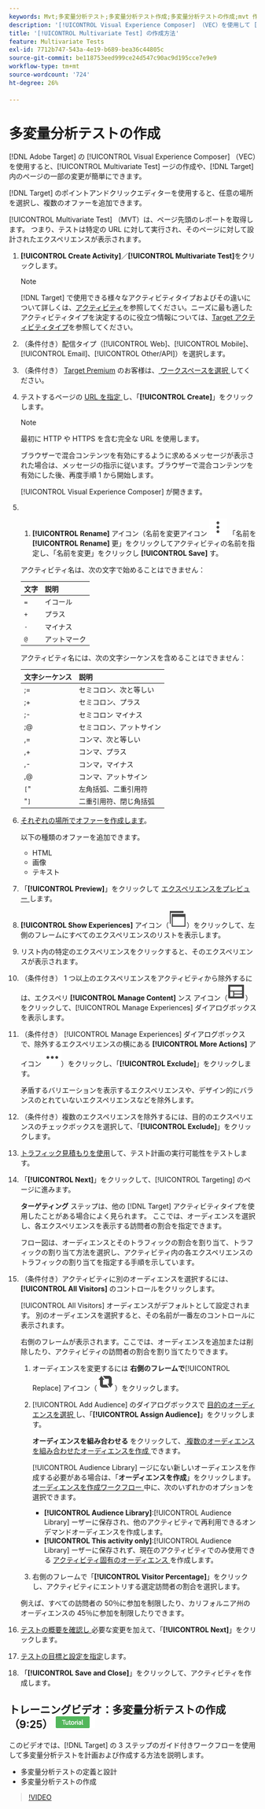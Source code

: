```yaml
---
keywords: Mvt;多変量分析テスト;多変量分析テスト作成;多変量分析テストの作成;mvt 作成;mvt 作成;mvt の方法;多変量分析テスト方法
description: '[!UICONTROL Visual Experience Composer] （VEC）を使用して [!UICONTROL Multivariate Test] （MVT）を作成  [!DNL Adobe Target]  る方法を説明します。'
title: '[!UICONTROL Multivariate Test] の作成方法'
feature: Multivariate Tests
exl-id: 7712b747-543a-4e19-b689-bea36c44805c
source-git-commit: be118753eed999ce24d547c90ac9d195cce7e9e9
workflow-type: tm+mt
source-wordcount: '724'
ht-degree: 26%

---
```


# 多変量分析テストの作成

[!DNL Adobe Target] の [!UICONTROL Visual Experience Composer] （VEC）を使用すると、[!UICONTROL Multivariate Test] ージの作成や、[!DNL Target] 内のページの一部の変更が簡単にできます。

[!DNL Target] のポイントアンドクリックエディターを使用すると、任意の場所を選択し、複数のオファーを追加できます。

[!UICONTROL Multivariate Test] （MVT）は、ページ先頭のレポートを取得します。 つまり、テストは特定の URL に対して実行され、そのページに対して設計されたエクスペリエンスが表示されます。

1. **[!UICONTROL Create Activity]**／**[!UICONTROL Multivariate Test]**&#x200B;をクリックします。

   >[!NOTE]
   >
   >[!DNL Target] で使用できる様々なアクティビティタイプおよびその違いについて詳しくは、[アクティビティ](/help/main/c-activities/activities.md#concept_D317A95A1AB54674BA7AB65C7985BA03)を参照してください。ニーズに最も適したアクティビティタイプを決定するのに役立つ情報については、[Target アクティビティタイプ](/help/main/c-activities/target-activities-guide.md)を参照してください。

1. （条件付き）配信タイプ（[!UICONTROL Web]、[!UICONTROL Mobile]、[!UICONTROL Email]、[!UICONTROL Other/API]）を選択します。

1. （条件付き） [Target Premium](/help/main/c-intro/intro.md#premium) のお客様は、[ ワークスペースを選択 ](/help/main/administrating-target/c-user-management/property-channel/property-channel.md) してください。

1. テストするページの [URL を指定 ](/help/main/c-activities/c-multivariate-testing/t-create-multivariate-test/url.md#concept_C12E4A85FF3B4E518E3110F6CF1AF9C0) し、「**[!UICONTROL Create]**」をクリックします。

   >[!NOTE]
   >
   >最初に HTTP や HTTPS を含む完全な URL を使用します。

   ブラウザーで混合コンテンツを有効にするように求めるメッセージが表示された場合は、メッセージの指示に従います。ブラウザーで混合コンテンツを有効にした後、再度手順 1 から開始します。

   [!UICONTROL Visual Experience Composer] が開きます。

1. &#x200B;
   1. **[!UICONTROL Rename]** アイコン（名前を変更アイコン ![ をクリックし ](/help/main/assets/icons/MoreSmallListVert.svg) 「名前を **[!UICONTROL Rename]** 更」をクリックしてアクティビティの名前を指定し、「名前を変更」をクリックし **[!UICONTROL Save]** す。

   アクティビティ名は、次の文字で始めることはできません：

   | 文字 | 説明 |
   |--- |--- |
   | `=` | イコール |
   | `+` | プラス |
   | `-` | マイナス |
   | `@` | アットマーク |

   アクティビティ名には、次の文字シーケンスを含めることはできません：

   | 文字シーケンス | 説明 |
   |--- |--- |
   | ;= | セミコロン、次と等しい |
   | ;+ | セミコロン、プラス |
   | ;- | セミコロン マイナス |
   | ;@ | セミコロン、アットサイン |
   | ,= | コンマ、次と等しい |
   | ,+ | コンマ、プラス |
   | ,- | コンマ，マイナス |
   | ,@ | コンマ、アットサイン |
   | `[`&quot; | 左角括弧、二重引用符 |
   | &quot;`]` | 二重引用符、閉じ角括弧 |

1. [それぞれの場所でオファーを作成します](/help/main/c-activities/c-multivariate-testing/t-create-multivariate-test/add-offers.md#concept_DCE6B45C30F7419B8EC17AFDEE8D8AA6)。

   以下の種類のオファーを追加できます。

   * HTML
   * 画像
   * テキスト

1. 「**[!UICONTROL Preview]**」をクリックして [ エクスペリエンスをプレビュー ](/help/main/c-activities/c-multivariate-testing/t-create-multivariate-test/preview-experiences.md) します。

1. **[!UICONTROL Show Experiences]** アイコン（![ エクスペリエンスを表示アイコン ](/help/main/assets/icons/WebPages.svg)）をクリックして、左側のフレームにすべてのエクスペリエンスのリストを表示します。

1. リスト内の特定のエクスペリエンスをクリックすると、そのエクスペリエンスが表示されます。

1. （条件付き） 1 つ以上のエクスペリエンスをアクティビティから除外するには、エクスペリ **[!UICONTROL Manage Content]** ンス アイコン（![ エクスペリエンスを管理アイコン ](/help/main/assets/icons/Experience.svg)）をクリックして、[!UICONTROL Manage Experiences] ダイアログボックスを表示します。

1. （条件付き） [!UICONTROL Manage Experiences] ダイアログボックスで、除外するエクスペリエンスの横にある **[!UICONTROL More Actions]** アイコン ![ その他のアクションアイコン ](/help/main/assets/icons/MoreSmallList.svg)）をクリックし、「**[!UICONTROL Exclude]**」をクリックします。

   矛盾するバリエーションを表示するエクスペリエンスや、デザイン的にバランスのとれていないエクスペリエンスなどを除外します。

1. （条件付き）複数のエクスペリエンスを除外するには、目的のエクスペリエンスのチェックボックスを選択して、「**[!UICONTROL Exclude]**」をクリックします。

1. [トラフィック見積もりを使用](/help/main/c-activities/c-multivariate-testing/t-create-multivariate-test/traffic-estimator.md#task_71AA6922AFD447EA8C5E610A78ABA714)して、テスト計画の実行可能性をテストします。

1. 「**[!UICONTROL Next]**」をクリックして、[!UICONTROL Targeting] のページに進みます。

   **ターゲティング** ステップは、他の [!DNL Target] アクティビティタイプを使用したことがある場合によく見られます。 ここでは、オーディエンスを選択し、各エクスペリエンスを表示する訪問者の割合を指定できます。

   フロー図は、オーディエンスとそのトラフィックの割合を割り当て、トラフィックの割り当て方法を選択し、アクティビティ内の各エクスペリエンスのトラフィックの割り当てを指定する手順を示しています。

1. （条件付き）アクティビティに別のオーディエンスを選択するには、**[!UICONTROL All Visitors]** のコントロールをクリックします。

   [!UICONTROL All Visitors] オーディエンスがデフォルトとして設定されます。 別のオーディエンスを選択すると、その名前が一番左のコントロールに表示されます。

   右側のフレームが表示されます。ここでは、オーディエンスを追加または削除したり、アクティビティの訪問者の割合を割り当てたりできます。

   1. オーディエンスを変更するには **右側のフレームで**&#x200B;[!UICONTROL Replace] アイコン（![ 置換アイコン ](/help/main/assets/icons/Retweet.svg)）をクリックします。
   1. [!UICONTROL Add Audience] のダイアログボックスで [ 目的のオーディエンスを選択 ](/help/main/c-activities/t-test-ab/t-test-create-ab/ab-audience.md) し、「**[!UICONTROL Assign Audience]**」をクリックします。

      **オーディエンスを組み合わせる** をクリックして、[ 複数のオーディエンスを組み合わせたオーディエンスを作成 ](/help/main/c-target/combining-multiple-audiences.md) できます。

      [!UICONTROL Audience Library] ージにない新しいオーディエンスを作成する必要がある場合は、「**オーディエンスを作成**」をクリックします。 [ オーディエンスを作成ワークフロー ](/help/main/c-target/c-audiences/audiences.md) 中に、次のいずれかのオプションを選択できます。

      * **[!UICONTROL Audience Library]**:[!UICONTROL Audience Library] ーザーに保存され、他のアクティビティで再利用できるオンデマンドオーディエンスを作成します。
      * **[!UICONTROL This activity only]**:[!UICONTROL Audience Library] ーザーに保存されず、現在のアクティビティでのみ使用できる [ アクティビティ固有のオーディエンス ](/help/main/c-target/creating-activity-only-audience.md) を作成します。

   1. 右側のフレームで「**[!UICONTROL Visitor Percentage]**」をクリックし、アクティビティにエントリする選定訪問者の割合を選択します。

   例えば、すべての訪問者の 50％に参加を制限したり、カリフォルニア州のオーディエンスの 45％に参加を制限したりできます。

1. [ テストの概要を確認し ](/help/main/c-activities/c-multivariate-testing/t-create-multivariate-test/test-summary.md#reference_971AB225963A4DC18EEB5B0E20F0A4A7) 必要な変更を加えて、「**[!UICONTROL Next]**」をクリックします。

1. [テストの目標と設定を指定](/help/main/c-activities/c-multivariate-testing/t-create-multivariate-test/goals-and-settings.md#reference_B25389FD6F3A4989801E740364B089CC)します。

1. 「**[!UICONTROL Save and Close]**」をクリックして、アクティビティを作成します。

## トレーニングビデオ：多変量分析テストの作成（9:25） ![ チュートリアルバッジ ](/help/main/assets/tutorial.png)

このビデオでは、[!DNL Target] の 3 ステップのガイド付きワークフローを使用して多変量分析テストを計画および作成する方法を説明します。

* 多変量分析テストの定義と設計
* 多変量分析テストの作成

>[!VIDEO](https://video.tv.adobe.com/v/17395)

